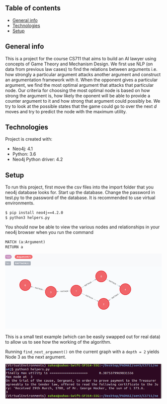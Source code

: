 ## Table of contents
* [General info](#general-info)
* [Technologies](#technologies)
* [Setup](#setup)

## General info
This is a project for the course CS711 that aims to build an AI lawyer using concepts of Game Theory and Mechanism Design. We first use NLP (on data from previous law cases) to find the relations between arguments i.e. how strongly a particular argument attacks another argument and construct an argumentation framework with it. When the opponent gives a particular argument, we find the most optimal argument that attacks that particular node. Our criteria for choosing the most optimal node is based on how strong the argument is, how likely the oponent will be able to provide a counter argument to it and how strong that argument could possibly be. We try to look at the possible states that the game could go to over the next *d* moves and try to predict the node with the maximum utility.    
	
## Technologies
Project is created with:
* Neo4j: 4.1
* Python: 3.6
* Neo4j Python driver: 4.2
	
## Setup
To run this project, first move the csv files into the import folder that you neo4j database looks for. Start up the database. Change the password in test.py to the password of the database. It is recommended to use virtual environments.

```
$ pip install neo4j==4.2.0
$ python3 helpers.py
```

You should now be able to view the various nodes and relationships in your neo4j browser when you run the command
```
MATCH (a:Argument)
RETURN a
```

![alt text](./Pictures/Node_Relationships.png)

This is a small test example (which can be easily swapped out for real data) to allow us to see how the working of the algorithm. 

Running `find_next_argument()` on the current graph with a `depth = 2` yields Node 3 as the next argument. 

![alt text](./Pictures/Example_Output.png)